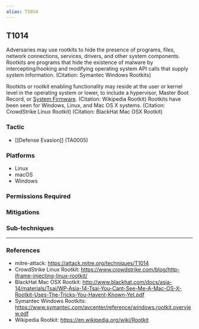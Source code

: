 ```yaml
---
alias: T1014
---
```


## T1014

Adversaries may use rootkits to hide the presence of programs, files, network connections, services, drivers, and other system components. Rootkits are programs that hide the existence of malware by intercepting/hooking and modifying operating system API calls that supply system information. (Citation: Symantec Windows Rootkits) 

Rootkits or rootkit enabling functionality may reside at the user or kernel level in the operating system or lower, to include a hypervisor, Master Boot Record, or [System Firmware](https://attack.mitre.org/techniques/T1542/001). (Citation: Wikipedia Rootkit) Rootkits have been seen for Windows, Linux, and Mac OS X systems. (Citation: CrowdStrike Linux Rootkit) (Citation: BlackHat Mac OSX Rootkit)


### Tactic
- [[Defense Evasion]] (TA0005)

### Platforms
- Linux
- macOS
- Windows

### Permissions Required

### Mitigations

### Sub-techniques


---
### References

- mitre-attack: https://attack.mitre.org/techniques/T1014
- CrowdStrike Linux Rootkit: https://www.crowdstrike.com/blog/http-iframe-injecting-linux-rootkit/
- BlackHat Mac OSX Rootkit: http://www.blackhat.com/docs/asia-14/materials/Tsai/WP-Asia-14-Tsai-You-Cant-See-Me-A-Mac-OS-X-Rootkit-Uses-The-Tricks-You-Havent-Known-Yet.pdf
- Symantec Windows Rootkits: https://www.symantec.com/avcenter/reference/windows.rootkit.overview.pdf
- Wikipedia Rootkit: https://en.wikipedia.org/wiki/Rootkit
